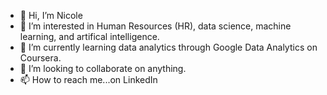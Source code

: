 - 👋 Hi, I’m Nicole
- 👀 I’m interested in Human Resources (HR), data science, machine learning, and artifical intelligence. 
- 🌱 I’m currently learning data analytics through Google Data Analytics on Coursera. 
- 💞️ I’m looking to collaborate on anything.
- 📫 How to reach me...on LinkedIn

<!---
Spangelo/Spangelo is a ✨ special ✨ repository because its `README.md` (this file) appears on your GitHub profile.
You can click the Preview link to take a look at your changes.
--->
